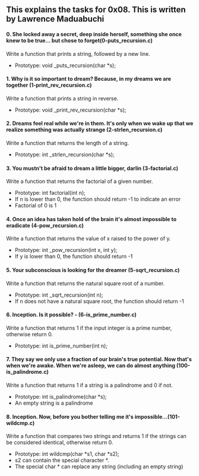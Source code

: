 ## This explains the tasks for 0x08. This is written  by Lawrence Maduabuchi

#### 0. She locked away a secret, deep inside herself, something she once knew to be true... but chose to forget(0-puts_recursion.c)

Write a function that prints a string, followed by a new line.

- Prototype: void _puts_recursion(char *s);

#### 1. Why is it so important to dream? Because, in my dreams we are together (1-print_rev_recursion.c)

Write a function that prints a string in reverse.

- Prototype: void _print_rev_recursion(char *s);

#### 2. Dreams feel real while we're in them. It's only when we wake up that we realize something was actually strange (2-strlen_recursion.c)

Write a function that returns the length of a string.

- Prototype: int _strlen_recursion(char *s);

#### 3. You mustn't be afraid to dream a little bigger, darlin (3-factorial.c)

Write a function that returns the factorial of a given number.

- Prototype: int factorial(int n);
- If n is lower than 0, the function should return -1 to indicate an error
- Factorial of 0 is 1

#### 4. Once an idea has taken hold of the brain it's almost impossible to eradicate (4-pow_recursion.c)

Write a function that returns the value of x raised to the power of y.

- Prototype: int _pow_recursion(int x, int y);
- If y is lower than 0, the function should return -1

#### 5. Your subconscious is looking for the dreamer (5-sqrt_recursion.c)

Write a function that returns the natural square root of a number.

- Prototype: int _sqrt_recursion(int n);
- If n does not have a natural square root, the function should return -1

#### 6. Inception. Is it possible? - (6-is_prime_number.c)

Write a function that returns 1 if the input integer is a prime number, otherwise return 0.

- Prototype: int is_prime_number(int n);

#### 7. They say we only use a fraction of our brain's true potential. Now that's when we're awake. When we're asleep, we can do almost anything (100-is_palindrome.c)

Write a function that returns 1 if a string is a palindrome and 0 if not.

- Prototype: int is_palindrome(char *s);
- An empty string is a palindrome

#### 8. Inception. Now, before you bother telling me it's impossible...(101-wildcmp.c)

Write a function that compares two strings and returns 1 if the strings can be considered identical, otherwise return 0.

- Prototype: int wildcmp(char *s1, char *s2);
- s2 can contain the special character *.
- The special char * can replace any string (including an empty string)
